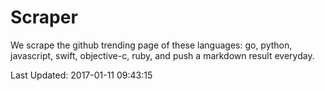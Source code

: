 # Scraper

We scrape the github trending page of these languages: go, python, javascript, swift, objective-c, ruby, and push a markdown result everyday.

Last Updated: 2017-01-11 09:43:15